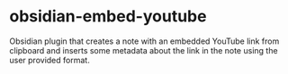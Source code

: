 # obsidian-embed-youtube
Obsidian plugin that creates a note with an embedded YouTube link from clipboard and inserts some metadata about the link in the note using the user provided format.
